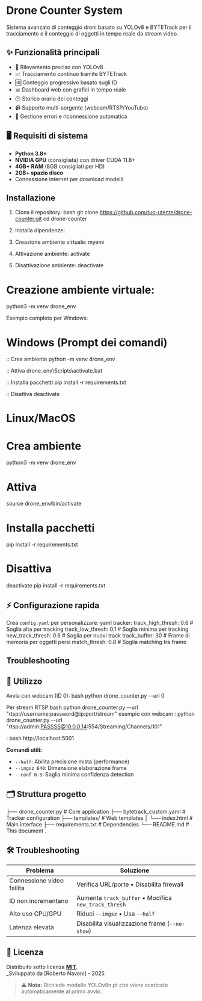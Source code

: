 # Drone Counter System

Sistema avanzato di conteggio droni basato su YOLOv8 e BYTETrack per il tracciamento e il conteggio di oggetti in tempo reale da stream video.

## ✨ Funzionalità principali
- 🎯 Rilevamento preciso con YOLOv8
- 📈 Tracciamento continuo tramite BYTETrack
- 🆔 Conteggio progressivo basato sugli ID
- 📊 Dashboard web con grafici in tempo reale
- 🕒 Storico orario dei conteggi
- 📹 Supporto multi-sorgente (webcam/RTSP/YouTube)
- 🔄 Gestione errori e riconnessione automatica

## 🖥️ Requisiti di sistema
- **Python 3.8+**
- **NVIDIA GPU** (consigliata) con driver CUDA 11.8+
- **4GB+ RAM** (8GB consigliati per HD)
- **2GB+ spazio disco**
- Connessione internet per download modelli

## Installazione

1. Clona il repository:
bash
git clone https://github.com/tuo-utente/drone-counter.git
cd drone-counter


3. Installa dipendenze:
1. Creazione ambiente virtuale:
myenv
2. Attivazione ambiente:
activate
3. Disattivazione ambiente:
deactivate
# Creazione ambiente virtuale:
python3 -m venv drone_env

Esempio completo per Windows:
# Windows (Prompt dei comandi)
:: Crea ambiente
python -m venv drone_env

:: Attiva
drone_env\Scripts\activate.bat

:: Installa pacchetti
pip install -r requirements.txt

:: Disattiva
deactivate
# Linux/MacOS
# Crea ambiente
python3 -m venv drone_env

# Attiva
source drone_env/bin/activate

# Installa pacchetti
pip install -r requirements.txt

# Disattiva
deactivate
pip install -r requirements.txt

## ⚡ Configurazione rapida

Crea `config.yaml` per personalizzare:
yaml
tracker:
track_high_thresh: 0.6 # Soglia alta per tracking
track_low_thresh: 0.1 # Soglia minima per tracking
new_track_thresh: 0.6 # Soglia per nuovi track
track_buffer: 30 # Frame di memoria per oggetti persi
match_thresh: 0.8 # Soglia matching tra frame
## Troubleshooting


## 🚀 Utilizzo

Avvia con webcam (ID 0):
bash
python drone_counter.py --url 0

Per stream RTSP
bash
python drone_counter.py --url "rtsp://username:password@ip:port/stream"
esempio con webcam : 
python drone_counter.py --url "rtsp://admin:PASSSS@10.0.0.14:554/Streaming/Channels/101"


:
bash
http://localhost:5001



**Comandi utili:**
- `--half`: Abilita precisione mista (performance)
- `--imgsz 640`: Dimensione elaborazione frame
- `--conf 0.5`: Soglia minima confidenza detection

## 🗂️ Struttura progetto

├── drone_counter.py # Core application
├── bytetrack_custom.yaml # Tracker configuration
├── templates/ # Web templates
│ └── index.html # Main interface
├── requirements.txt # Dependencies
└── README.md # This document
.

## 🛠️ Troubleshooting

| **Problema**              | **Soluzione**                                                                 |
|---------------------------|-------------------------------------------------------------------------------|
| Connessione video fallita | Verifica URL/porte • Disabilita firewall                                      |
| ID non incrementano       | Aumenta `track_buffer` • Modifica `new_track_thresh`                         |
| Alto uso CPU/GPU          | Riduci `--imgsz` • Usa `--half`                                              |
| Latenza elevata           | Disabilita visualizzazione frame (`--no-show`)                                |

## 📄 Licenza
Distribuito sotto licenza **[MIT](LICENSE)**.  
_Sviluppato da [Roberto Navoni] - 2025

> ⚠️ **Nota:** Richiede modello YOLOv8n.pt che viene scaricato automaticamente al primo avvio.